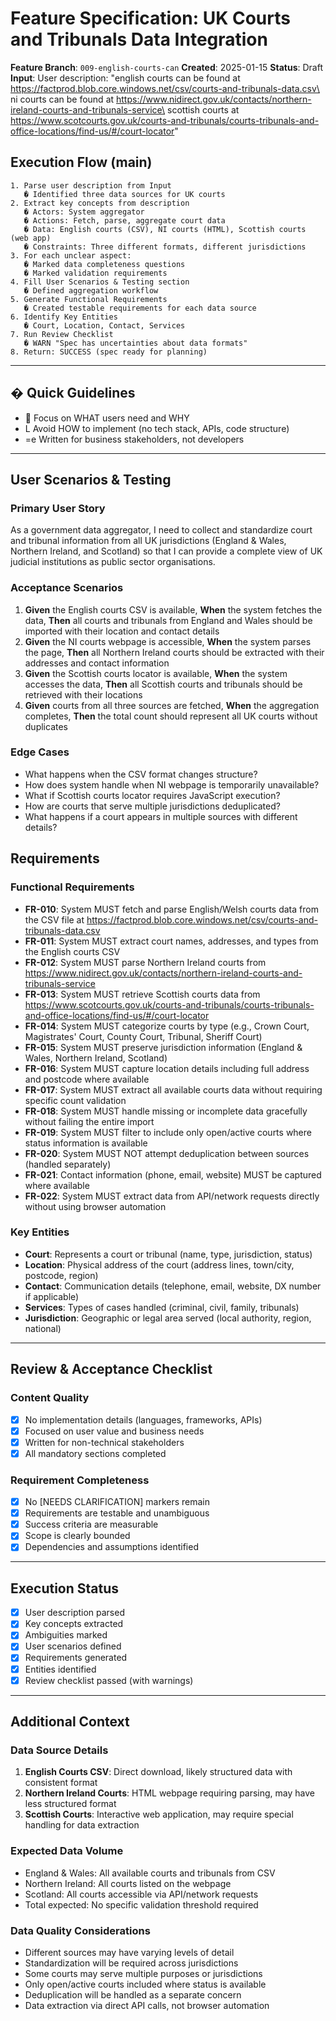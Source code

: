 # Feature Specification: UK Courts and Tribunals Data Integration

**Feature Branch**: `009-english-courts-can`
**Created**: 2025-01-15
**Status**: Draft
**Input**: User description: "english courts can be found at https://factprod.blob.core.windows.net/csv/courts-and-tribunals-data.csv\
ni courts can be found at https://www.nidirect.gov.uk/contacts/northern-ireland-courts-and-tribunals-service\
scottish courts at https://www.scotcourts.gov.uk/courts-and-tribunals/courts-tribunals-and-office-locations/find-us/#/court-locator"

## Execution Flow (main)
```
1. Parse user description from Input
   � Identified three data sources for UK courts
2. Extract key concepts from description
   � Actors: System aggregator
   � Actions: Fetch, parse, aggregate court data
   � Data: English courts (CSV), NI courts (HTML), Scottish courts (web app)
   � Constraints: Three different formats, different jurisdictions
3. For each unclear aspect:
   � Marked data completeness questions
   � Marked validation requirements
4. Fill User Scenarios & Testing section
   � Defined aggregation workflow
5. Generate Functional Requirements
   � Created testable requirements for each data source
6. Identify Key Entities
   � Court, Location, Contact, Services
7. Run Review Checklist
   � WARN "Spec has uncertainties about data formats"
8. Return: SUCCESS (spec ready for planning)
```

---

## � Quick Guidelines
-  Focus on WHAT users need and WHY
- L Avoid HOW to implement (no tech stack, APIs, code structure)
- =e Written for business stakeholders, not developers

---

## User Scenarios & Testing

### Primary User Story
As a government data aggregator, I need to collect and standardize court and tribunal information from all UK jurisdictions (England & Wales, Northern Ireland, and Scotland) so that I can provide a complete view of UK judicial institutions as public sector organisations.

### Acceptance Scenarios
1. **Given** the English courts CSV is available, **When** the system fetches the data, **Then** all courts and tribunals from England and Wales should be imported with their location and contact details
2. **Given** the NI courts webpage is accessible, **When** the system parses the page, **Then** all Northern Ireland courts should be extracted with their addresses and contact information
3. **Given** the Scottish courts locator is available, **When** the system accesses the data, **Then** all Scottish courts and tribunals should be retrieved with their locations
4. **Given** courts from all three sources are fetched, **When** the aggregation completes, **Then** the total count should represent all UK courts without duplicates

### Edge Cases
- What happens when the CSV format changes structure?
- How does system handle when NI webpage is temporarily unavailable?
- What if Scottish courts locator requires JavaScript execution?
- How are courts that serve multiple jurisdictions deduplicated?
- What happens if a court appears in multiple sources with different details?

## Requirements

### Functional Requirements
- **FR-010**: System MUST fetch and parse English/Welsh courts data from the CSV file at https://factprod.blob.core.windows.net/csv/courts-and-tribunals-data.csv
- **FR-011**: System MUST extract court names, addresses, and types from the English courts CSV
- **FR-012**: System MUST parse Northern Ireland courts from https://www.nidirect.gov.uk/contacts/northern-ireland-courts-and-tribunals-service
- **FR-013**: System MUST retrieve Scottish courts data from https://www.scotcourts.gov.uk/courts-and-tribunals/courts-tribunals-and-office-locations/find-us/#/court-locator
- **FR-014**: System MUST categorize courts by type (e.g., Crown Court, Magistrates' Court, County Court, Tribunal, Sheriff Court)
- **FR-015**: System MUST preserve jurisdiction information (England & Wales, Northern Ireland, Scotland)
- **FR-016**: System MUST capture location details including full address and postcode where available
- **FR-017**: System MUST extract all available courts data without requiring specific count validation
- **FR-018**: System MUST handle missing or incomplete data gracefully without failing the entire import
- **FR-019**: System MUST filter to include only open/active courts where status information is available
- **FR-020**: System MUST NOT attempt deduplication between sources (handled separately)
- **FR-021**: Contact information (phone, email, website) MUST be captured where available
- **FR-022**: System MUST extract data from API/network requests directly without using browser automation

### Key Entities
- **Court**: Represents a court or tribunal (name, type, jurisdiction, status)
- **Location**: Physical address of the court (address lines, town/city, postcode, region)
- **Contact**: Communication details (telephone, email, website, DX number if applicable)
- **Services**: Types of cases handled (criminal, civil, family, tribunals)
- **Jurisdiction**: Geographic or legal area served (local authority, region, national)

---

## Review & Acceptance Checklist

### Content Quality
- [x] No implementation details (languages, frameworks, APIs)
- [x] Focused on user value and business needs
- [x] Written for non-technical stakeholders
- [x] All mandatory sections completed

### Requirement Completeness
- [x] No [NEEDS CLARIFICATION] markers remain
- [x] Requirements are testable and unambiguous
- [x] Success criteria are measurable
- [x] Scope is clearly bounded
- [x] Dependencies and assumptions identified

---

## Execution Status

- [x] User description parsed
- [x] Key concepts extracted
- [x] Ambiguities marked
- [x] User scenarios defined
- [x] Requirements generated
- [x] Entities identified
- [x] Review checklist passed (with warnings)

---

## Additional Context

### Data Source Details
1. **English Courts CSV**: Direct download, likely structured data with consistent format
2. **Northern Ireland Courts**: HTML webpage requiring parsing, may have less structured format
3. **Scottish Courts**: Interactive web application, may require special handling for data extraction

### Expected Data Volume
- England & Wales: All available courts and tribunals from CSV
- Northern Ireland: All courts listed on the webpage
- Scotland: All courts accessible via API/network requests
- Total expected: No specific validation threshold required

### Data Quality Considerations
- Different sources may have varying levels of detail
- Standardization will be required across jurisdictions
- Some courts may serve multiple purposes or jurisdictions
- Only open/active courts included where status is available
- Deduplication will be handled as a separate concern
- Data extraction via direct API calls, not browser automation